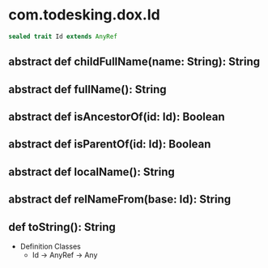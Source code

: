 # com.todesking.dox.Id


```scala
sealed trait Id extends AnyRef
```


 abstract def childFullName(name: String): String
--------------------------------------------------



 abstract def fullName(): String
---------------------------------



 abstract def isAncestorOf(id: Id): Boolean
--------------------------------------------



 abstract def isParentOf(id: Id): Boolean
------------------------------------------



 abstract def localName(): String
----------------------------------



 abstract def relNameFrom(base: Id): String
--------------------------------------------



 def toString(): String
------------------------

* Definition Classes
  * Id → AnyRef → Any


